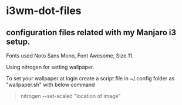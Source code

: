 # i3wm-dot-files
configuration files related with my Manjaro i3 setup.
-----

Fonts used Noto Sans Mono, Font Awesome, Size 11.


Using nitrogen for setting wallpaper.


To set your wallpaper at login create a script file in ~/.config folder as "wallpaper.sh" with below command
>nitrogen --set-scaled "location of image"
